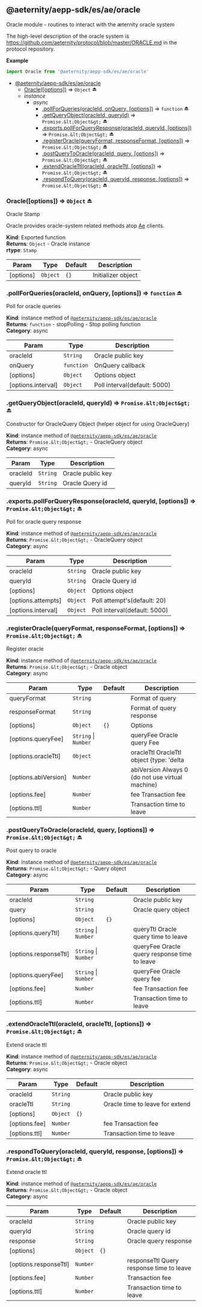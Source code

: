 <a id="module_@aeternity/aepp-sdk/es/ae/oracle"></a>

## @aeternity/aepp-sdk/es/ae/oracle
Oracle module - routines to interact with the æternity oracle system

The high-level description of the oracle system is
https://github.com/aeternity/protocol/blob/master/ORACLE.md in the protocol
repository.

**Example**  
```js
import Oracle from '@aeternity/aepp-sdk/es/ae/oracle'
```

* [@aeternity/aepp-sdk/es/ae/oracle](#module_@aeternity/aepp-sdk/es/ae/oracle)
    * [Oracle([options])](#exp_module_@aeternity/aepp-sdk/es/ae/oracle--Oracle) ⇒ `Object` ⏏
    * _instance_
        * _async_
            * [.pollForQueries(oracleId, onQuery, [options])](#exp_module_@aeternity/aepp-sdk/es/ae/oracle--pollForQueries) ⇒ `function` ⏏
            * [.getQueryObject(oracleId, queryId)](#exp_module_@aeternity/aepp-sdk/es/ae/oracle--getQueryObject) ⇒ `Promise.&lt;Object&gt;` ⏏
            * [.exports.pollForQueryResponse(oracleId, queryId, [options])](#exp_module_@aeternity/aepp-sdk/es/ae/oracle--exports.pollForQueryResponse) ⇒ `Promise.&lt;Object&gt;` ⏏
            * [.registerOracle(queryFormat, responseFormat, [options])](#exp_module_@aeternity/aepp-sdk/es/ae/oracle--registerOracle) ⇒ `Promise.&lt;Object&gt;` ⏏
            * [.postQueryToOracle(oracleId, query, [options])](#exp_module_@aeternity/aepp-sdk/es/ae/oracle--postQueryToOracle) ⇒ `Promise.&lt;Object&gt;` ⏏
            * [.extendOracleTtl(oracleId, oracleTtl, [options])](#exp_module_@aeternity/aepp-sdk/es/ae/oracle--extendOracleTtl) ⇒ `Promise.&lt;Object&gt;` ⏏
            * [.respondToQuery(oracleId, queryId, response, [options])](#exp_module_@aeternity/aepp-sdk/es/ae/oracle--respondToQuery) ⇒ `Promise.&lt;Object&gt;` ⏏

<a id="exp_module_@aeternity/aepp-sdk/es/ae/oracle--Oracle"></a>

### Oracle([options]) ⇒ `Object` ⏏
Oracle Stamp

Oracle provides oracle-system related methods atop
[Ae](#exp_module_@aeternity/aepp-sdk/es/ae--Ae) clients.

**Kind**: Exported function  
**Returns**: `Object` - Oracle instance  
**rtype**: `Stamp`

| Param | Type | Default | Description |
| --- | --- | --- | --- |
| [options] | `Object` | <code>{}</code> | Initializer object |

<a id="exp_module_@aeternity/aepp-sdk/es/ae/oracle--pollForQueries"></a>

### .pollForQueries(oracleId, onQuery, [options]) ⇒ `function` ⏏
Poll for oracle queries

**Kind**: instance method of [`@aeternity/aepp-sdk/es/ae/oracle`](#module_@aeternity/aepp-sdk/es/ae/oracle)  
**Returns**: `function` - stopPolling - Stop polling function  
**Category**: async  

| Param | Type | Description |
| --- | --- | --- |
| oracleId | `String` | Oracle public key |
| onQuery | `function` | OnQuery callback |
| [options] | `Object` | Options object |
| [options.interval] | `Object` | Poll interval(default: 5000) |

<a id="exp_module_@aeternity/aepp-sdk/es/ae/oracle--getQueryObject"></a>

### .getQueryObject(oracleId, queryId) ⇒ `Promise.&lt;Object&gt;` ⏏
Constructor for OracleQuery Object (helper object for using OracleQuery)

**Kind**: instance method of [`@aeternity/aepp-sdk/es/ae/oracle`](#module_@aeternity/aepp-sdk/es/ae/oracle)  
**Returns**: `Promise.&lt;Object&gt;` - OracleQuery object  
**Category**: async  

| Param | Type | Description |
| --- | --- | --- |
| oracleId | `String` | Oracle public key |
| queryId | `String` | Oracle Query id |

<a id="exp_module_@aeternity/aepp-sdk/es/ae/oracle--exports.pollForQueryResponse"></a>

### .exports.pollForQueryResponse(oracleId, queryId, [options]) ⇒ `Promise.&lt;Object&gt;` ⏏
Poll for oracle query response

**Kind**: instance method of [`@aeternity/aepp-sdk/es/ae/oracle`](#module_@aeternity/aepp-sdk/es/ae/oracle)  
**Returns**: `Promise.&lt;Object&gt;` - OracleQuery object  
**Category**: async  

| Param | Type | Description |
| --- | --- | --- |
| oracleId | `String` | Oracle public key |
| queryId | `String` | Oracle Query id |
| [options] | `Object` | Options object |
| [options.attempts] | `Object` | Poll attempt's(default: 20) |
| [options.interval] | `Object` | Poll interval(default: 5000) |

<a id="exp_module_@aeternity/aepp-sdk/es/ae/oracle--registerOracle"></a>

### .registerOracle(queryFormat, responseFormat, [options]) ⇒ `Promise.&lt;Object&gt;` ⏏
Register oracle

**Kind**: instance method of [`@aeternity/aepp-sdk/es/ae/oracle`](#module_@aeternity/aepp-sdk/es/ae/oracle)  
**Returns**: `Promise.&lt;Object&gt;` - Oracle object  
**Category**: async  

| Param | Type | Default | Description |
| --- | --- | --- | --- |
| queryFormat | `String` |  | Format of query |
| responseFormat | `String` |  | Format of query response |
| [options] | `Object` | <code>{}</code> | Options |
| [options.queryFee] | `String` \| `Number` |  | queryFee Oracle query Fee |
| [options.oracleTtl] | `Object` |  | oracleTtl OracleTtl object {type: 'delta|block', value: 'number'} |
| [options.abiVersion] | `Number` |  | abiVersion Always 0 (do not use virtual machine) |
| [options.fee] | `Number` |  | fee Transaction fee |
| [options.ttl] | `Number` |  | Transaction time to leave |

<a id="exp_module_@aeternity/aepp-sdk/es/ae/oracle--postQueryToOracle"></a>

### .postQueryToOracle(oracleId, query, [options]) ⇒ `Promise.&lt;Object&gt;` ⏏
Post query to oracle

**Kind**: instance method of [`@aeternity/aepp-sdk/es/ae/oracle`](#module_@aeternity/aepp-sdk/es/ae/oracle)  
**Returns**: `Promise.&lt;Object&gt;` - Query object  
**Category**: async  

| Param | Type | Default | Description |
| --- | --- | --- | --- |
| oracleId | `String` |  | Oracle public key |
| query | `String` |  | Oracle query object |
| [options] | `Object` | <code>{}</code> |  |
| [options.queryTtl] | `String` \| `Number` |  | queryTtl Oracle query time to leave |
| [options.responseTtl] | `String` \| `Number` |  | queryFee Oracle query response time to leave |
| [options.queryFee] | `String` \| `Number` |  | queryFee Oracle query fee |
| [options.fee] | `Number` |  | fee Transaction fee |
| [options.ttl] | `Number` |  | Transaction time to leave |

<a id="exp_module_@aeternity/aepp-sdk/es/ae/oracle--extendOracleTtl"></a>

### .extendOracleTtl(oracleId, oracleTtl, [options]) ⇒ `Promise.&lt;Object&gt;` ⏏
Extend oracle ttl

**Kind**: instance method of [`@aeternity/aepp-sdk/es/ae/oracle`](#module_@aeternity/aepp-sdk/es/ae/oracle)  
**Returns**: `Promise.&lt;Object&gt;` - Oracle object  
**Category**: async  

| Param | Type | Default | Description |
| --- | --- | --- | --- |
| oracleId | `String` |  | Oracle public key |
| oracleTtl | `String` |  | Oracle time to leave for extend |
| [options] | `Object` | <code>{}</code> |  |
| [options.fee] | `Number` |  | fee Transaction fee |
| [options.ttl] | `Number` |  | Transaction time to leave |

<a id="exp_module_@aeternity/aepp-sdk/es/ae/oracle--respondToQuery"></a>

### .respondToQuery(oracleId, queryId, response, [options]) ⇒ `Promise.&lt;Object&gt;` ⏏
Extend oracle ttl

**Kind**: instance method of [`@aeternity/aepp-sdk/es/ae/oracle`](#module_@aeternity/aepp-sdk/es/ae/oracle)  
**Returns**: `Promise.&lt;Object&gt;` - Oracle object  
**Category**: async  

| Param | Type | Default | Description |
| --- | --- | --- | --- |
| oracleId | `String` |  | Oracle public key |
| queryId | `String` |  | Oracle query id |
| response | `String` |  | Oracle query response |
| [options] | `Object` | <code>{}</code> |  |
| [options.responseTtl] | `Number` |  | responseTtl Query response time to leave |
| [options.fee] | `Number` |  | Transaction fee |
| [options.ttl] | `Number` |  | Transaction time to leave |


